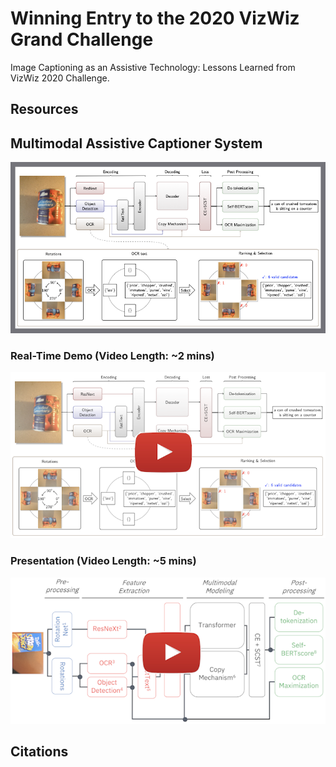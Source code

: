 # Winning Entry to the 2020 VizWiz Grand Challenge
Image Captioning as an Assistive Technology: Lessons Learned from VizWiz 2020 Challenge.


## Resources

## Multimodal Assistive Captioner System
![System Pipeline](/images/pipeline.png)

### Real-Time Demo (Video Length: ~2 mins)
[![Demo](./images/logo-1.png)](https://drive.google.com/file/d/1qJbFV335DEaFQTYbPAlgOKBrYOqxLxNH/view?usp=sharing "Demo")

### Presentation (Video Length: ~5 mins)
[![Presentation](./images/logo-2.png)](https://ivc.ischool.utexas.edu/~yz9244/VizWiz_workshop/videos/MMTeam-oral.mp4 "Presentation")

## Citations
